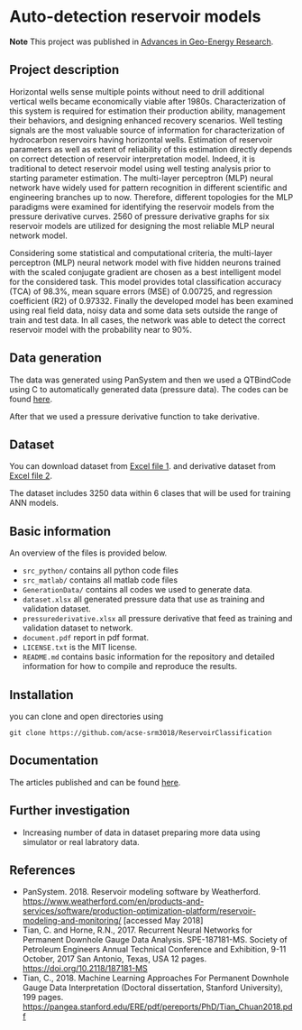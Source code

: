 # Auto-detection reservoir models 
**Note**
This project was published in [Advances in Geo-Energy Research](https://www.yandy-ager.com/index.php/ager/article/view/252).

## Project description
Horizontal wells sense multiple points without need to drill additional vertical wells became economically viable after 1980s. Characterization of this system is required for estimation their production ability, management their behaviors, and designing enhanced recovery scenarios. Well testing signals are the most valuable source of information for characterization of hydrocarbon reservoirs having horizontal wells. Estimation of reservoir parameters as well as extent of reliability of this estimation directly depends on correct detection of reservoir interpretation model.  Indeed, it is traditional to detect reservoir model using well testing analysis prior to starting parameter estimation.
The multi-layer perceptron (MLP) neural network have widely used for pattern recognition in different scientific and engineering branches up to now. Therefore, different topologies for the MLP paradigms were examined for identifying the reservoir models from the pressure derivative curves. 2560 of pressure derivative graphs for six reservoir models are utilized for designing the most reliable MLP neural network model.


Considering some statistical and computational criteria, the multi-layer perceptron (MLP) neural network model with five hidden neurons trained with the scaled conjugate gradient are chosen as a best intelligent model for the considered task. This model provides total classification accuracy (TCA) of 98.3%, mean square errors (MSE) of 0.00725, and regression coefficient (R2) of 0.97332. Finally the developed model has been examined using real field data, noisy data and some data sets outside the range of train and test data. In all cases, the network was able to detect the correct reservoir model with the probability near to 90%.

## Data generation
The data was generated using PanSystem and then we used a QTBindCode using C to automatically generated data (pressure data). The codes can be found [here](https://github.com/acse-srm3018/ReservoirClassification/tree/main/GenerationData). 

After that we used a pressure derivative function to take derivative.


## Dataset
You can download dataset from [Excel file 1](https://github.com/acse-srm3018/ReservoirClassification/blob/main/dataset.xlsx).
and derivative dataset from [Excel file 2](https://github.com/acse-srm3018/ReservoirClassification/blob/main/dataset.xlsx).

The dataset includes 3250 data within 6 clases that will be used for training ANN models.

## Basic information

An overview of the files is provided below.
- `src_python/` contains all python code files
- `src_matlab/` contains all matlab code files
- `GenerationData/` contains all codes we used to generate data.
- `dataset.xlsx` all generated pressure data that use as training and validation dataset.
- `pressurederivative.xlsx` all pressure derivative that feed as training and validation dataset to network.
- `document.pdf` report in pdf format.
- `LICENSE.txt` is the MIT license.
- `README.md` contains basic information for the repository and detailed information for how to compile and reproduce the results.


## Installation

you can clone and open directories using

```
git clone https://github.com/acse-srm3018/ReservoirClassification
```

## Documentation

 The articles published and can be found [here](https://github.com/acse-srm3018/ReservoirClassification/blob/main/document.pdf).


## Further investigation

- Increasing number of data in dataset preparing more data using simulator or real labratory data.

## References

* PanSystem. 2018. Reservoir modeling software by Weatherford. https://www.weatherford.com/en/products-and-services/software/production-optimization-platform/reservoir-modeling-and-monitoring/ [accessed May 2018]
* Tian, C. and Horne, R.N., 2017. Recurrent Neural Networks for Permanent Downhole Gauge Data Analysis. SPE-187181-MS. Society of Petroleum Engineers Annual Technical Conference and Exhibition, 9-11 October, 2017 San Antonio, Texas, USA  12 pages. https://doi.org/10.2118/187181-MS 
* Tian, C., 2018. Machine Learning Approaches For Permanent Downhole Gauge Data Interpretation (Doctoral dissertation, Stanford University), 199 pages.  https://pangea.stanford.edu/ERE/pdf/pereports/PhD/Tian_Chuan2018.pdf

